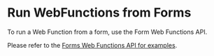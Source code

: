 
# Run WebFunctions from Forms

To run a Web Function from a form, use the Form Web Functions API.

Please refer to the [Forms Web Functions API for examples](../forms/formschemas/apis/webfunctionsAPI.md).
